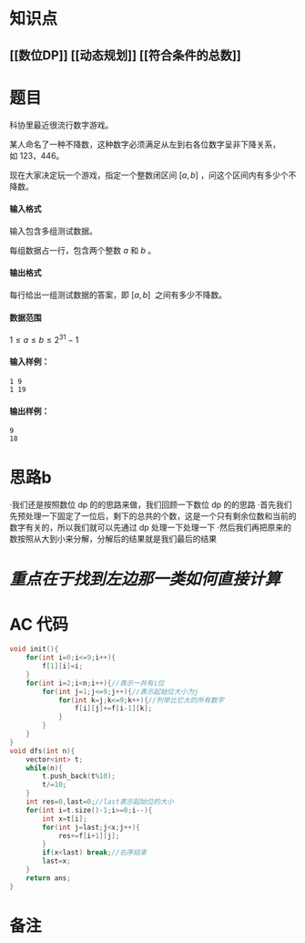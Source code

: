 # 知识点
  ## [[数位DP]] [[动态规划]] [[符合条件的总数]]
# 题目
 科协里最近很流行数字游戏。

某人命名了一种不降数，这种数字必须满足从左到右各位数字呈非下降关系，如 123，446。

现在大家决定玩一个游戏，指定一个整数闭区间 $[a,b]$ ，问这个区间内有多少个不降数。

#### 输入格式

输入包含多组测试数据。

每组数据占一行，包含两个整数 $a$ 和 $b$ 。

#### 输出格式

每行给出一组测试数据的答案，即 $[a,b]$  之间有多少不降数。

#### 数据范围

$1≤a≤b≤2^{31}−1$  

#### 输入样例：

```
1 9
1 19
```

#### 输出样例：

```
9
18
```

# 思路b
·我们还是按照数位 dp 的的思路来做，我们回顾一下数位 dp 的的思路
·首先我们先预处理一下固定了一位后，剩下的总共的个数，这是一个只有剩余位数和当前的数字有关的，所以我们就可以先通过 dp 处理一下处理一下
·然后我们再把原来的数按照从大到小来分解，分解后的结果就是我们最后的结果
# *重点在于找到左边那一类如何直接计算*
# AC 代码
```cpp
void init(){
	for(int i=0;i<=9;i++){
		f[1][i]=i;
	}
	for(int i=2;i<n;i++){//表示一共有i位 
		for(int j=1;j<=9;j++){//表示起始位大小为j 
			for(int k=j;k<=9;k++){//列举比它大的所有数字 
				f[i][j]+=f[i-1][k];
			}
		}
	}
} 
void dfs(int n){
	vector<int> t;
	while(n){
		t.push_back(t%10);
		t/=10;
	}
	int res=0,last=0;//last表示起始位的大小 
	for(int i=t.size()-1;i>=0;i--){
		int x=t[i];
		for(int j=last;j<x;j++){
			res+=f[i+1][j];
		}
		if(x<last) break;//右序结束 
		last=x;
	}
	return ans;
}
```
# 备注
